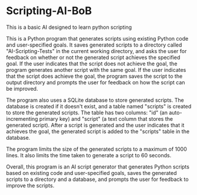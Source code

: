 # Scripting-AI-BoB
This is a basic AI designed to learn python scripting

This is a Python program that generates scripts using existing Python code and user-specified goals. It saves generated scripts to a directory called "AI-Scripting-Tests" in the current working directory, and asks the user for feedback on whether or not the generated script achieves the specified goal. If the user indicates that the script does not achieve the goal, the program generates another script with the same goal. If the user indicates that the script does achieve the goal, the program saves the script to the output directory and prompts the user for feedback on how the script can be improved.

The program also uses a SQLite database to store generated scripts. The database is created if it doesn't exist, and a table named "scripts" is created to store the generated scripts. The table has two columns: "id" (an auto-incrementing primary key) and "script" (a text column that stores the generated script). After a script is generated and the user indicates that it achieves the goal, the generated script is added to the "scripts" table in the database.

The program limits the size of the generated scripts to a maximum of 1000 lines. It also limits the time taken to generate a script to 60 seconds.

Overall, this program is an AI script generator that generates Python scripts based on existing code and user-specified goals, saves the generated scripts to a directory and a database, and prompts the user for feedback to improve the scripts.
